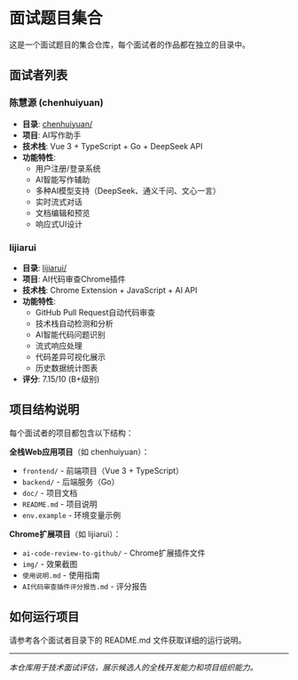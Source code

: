 # 面试题目集合

这是一个面试题目的集合仓库，每个面试者的作品都在独立的目录中。

## 面试者列表

### 陈慧源 (chenhuiyuan)
- **目录**: [chenhuiyuan/](./chenhuiyuan/)
- **项目**: AI写作助手
- **技术栈**: Vue 3 + TypeScript + Go + DeepSeek API
- **功能特性**:
  - 用户注册/登录系统
  - AI智能写作辅助
  - 多种AI模型支持（DeepSeek、通义千问、文心一言）
  - 实时流式对话
  - 文档编辑和预览
  - 响应式UI设计

### lijiarui
- **目录**: [lijiarui/](./lijiarui/)
- **项目**: AI代码审查Chrome插件
- **技术栈**: Chrome Extension + JavaScript + AI API
- **功能特性**:
  - GitHub Pull Request自动代码审查
  - 技术栈自动检测和分析
  - AI智能代码问题识别
  - 流式响应处理
  - 代码差异可视化展示
  - 历史数据统计图表
- **评分**: 7.15/10 (B+级别)

## 项目结构说明

每个面试者的项目都包含以下结构：

**全栈Web应用项目**（如 chenhuiyuan）：
- `frontend/` - 前端项目（Vue 3 + TypeScript）
- `backend/` - 后端服务（Go）
- `doc/` - 项目文档
- `README.md` - 项目说明
- `env.example` - 环境变量示例

**Chrome扩展项目**（如 lijiarui）：
- `ai-code-review-to-github/` - Chrome扩展插件文件
- `img/` - 效果截图
- `使用说明.md` - 使用指南
- `AI代码审查插件评分报告.md` - 评分报告

## 如何运行项目

请参考各个面试者目录下的 README.md 文件获取详细的运行说明。

---

*本仓库用于技术面试评估，展示候选人的全栈开发能力和项目组织能力。*